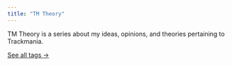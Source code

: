 ```yaml
---
title: "TM Theory"
---
```

TM Theory is a series about my ideas, opinions, and theories pertaining to Trackmania.

[See all tags →](/tags/)